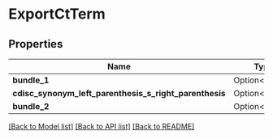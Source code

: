 # ExportCtTerm

## Properties

Name | Type | Description | Notes
------------ | ------------- | ------------- | -------------
**bundle_1** | Option<**String**> |  | [optional]
**cdisc_synonym_left_parenthesis_s_right_parenthesis** | Option<**Vec<String>**> |  | [optional]
**bundle_2** | Option<**String**> |  | [optional]

[[Back to Model list]](../README.md#documentation-for-models) [[Back to API list]](../README.md#documentation-for-api-endpoints) [[Back to README]](../README.md)


